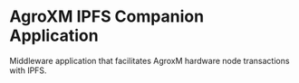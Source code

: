 # AgroXM IPFS Companion Application

Middleware application that facilitates AgroxM hardware node transactions with IPFS.
